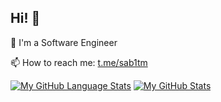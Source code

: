 ## Hi! 👋
🔭 I'm a Software Engineer

📫 How to reach me: [t.me/sab1tm](https://t.me/sab1tm)


[![My GitHub Language Stats](https://github-readme-stats.vercel.app/api/top-langs/?username=sab1tm&langs_count=5&include_all_commits=true&show_icons=true&theme=transparent)]()
[![My GitHub Stats](https://github-readme-stats.vercel.app/api/?username=sab1tm&count_private=true&include_all_commits=true&show_icons=true&theme=transparent)]()
